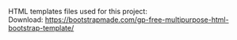 HTML templates files used for this project:
<br> Download: https://bootstrapmade.com/gp-free-multipurpose-html-bootstrap-template/
